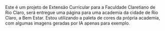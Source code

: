 Este é um projeto de Extensão Curricular para a Faculdade Claretiano de Rio Claro, será entregue uma página para uma academia da cidade de Rio Claro, a Bem Estar.
Estou utilizando a paleta de cores da própria academia, com algumas imagens geradas por IA apenas para exemplo.
